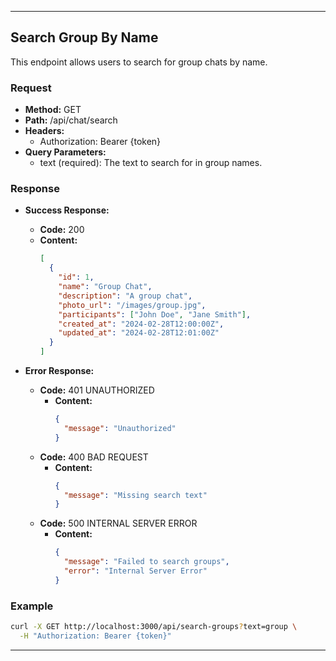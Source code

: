 
---

## Search Group By Name

This endpoint allows users to search for group chats by name.

### Request

- **Method:** GET
- **Path:** /api/chat/search
- **Headers:**
    - Authorization: Bearer {token}
- **Query Parameters:**
    - text (required): The text to search for in group names.

### Response

- **Success Response:**
    - **Code:** 200
    - **Content:**
      ```json
      [
        {
          "id": 1,
          "name": "Group Chat",
          "description": "A group chat",
          "photo_url": "/images/group.jpg",
          "participants": ["John Doe", "Jane Smith"],
          "created_at": "2024-02-28T12:00:00Z",
          "updated_at": "2024-02-28T12:01:00Z"
        }
      ]
      ```

- **Error Response:**
    - **Code:** 401 UNAUTHORIZED
        - **Content:**
          ```json
          {
            "message": "Unauthorized"
          }
          ```
    - **Code:** 400 BAD REQUEST
        - **Content:**
          ```json
          {
            "message": "Missing search text"
          }
          ```
    - **Code:** 500 INTERNAL SERVER ERROR
        - **Content:**
          ```json
          {
            "message": "Failed to search groups",
            "error": "Internal Server Error"
          }
          ```

### Example

```bash
curl -X GET http://localhost:3000/api/search-groups?text=group \
  -H "Authorization: Bearer {token}"
```

---

